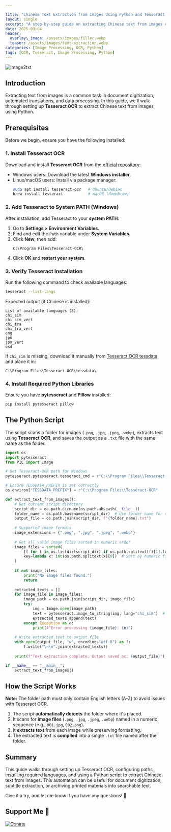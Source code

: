 ```yaml
---

title: "Chinese Text Extraction from Images Using Python and Tesseract OCR"
layout: single
excerpt: "A step-by-step guide on extracting Chinese text from images using Python and Tesseract OCR."
date: 2025-03-04
header:
  overlay\_image: /assets/images/filler.webp
  teaser: /assets/images/text-extraction.webp
categories: [Image Processing, OCR, Python]
tags: [OCR, Tesseract, Image Processing, Python]
---
```


![image2txt](https://raw.githubusercontent.com/mattlifetech/mattlifetech.github.io/main/assets/images/text-extraction.webp)

## Introduction

Extracting text from images is a common task in document digitization, automated translations, and data processing. In this guide, we'll walk through setting up **Tesseract OCR** to extract Chinese text from images using Python.

## Prerequisites

Before we begin, ensure you have the following installed:

### 1. Install Tesseract OCR

Download and install **Tesseract OCR** from the [official repository](https://github.com/UB-Mannheim/tesseract/wiki):

- Windows users: Download the latest **Windows installer**.
- Linux/macOS users: Install via package manager:
  ```sh
  sudo apt install tesseract-ocr   # Ubuntu/Debian
  brew install tesseract           # macOS (Homebrew)
  ```

### 2. Add Tesseract to System PATH (Windows)

After installation, add Tesseract to your **system PATH**:

1. Go to **Settings > Environment Variables**.
2. Find and edit the `Path` variable under **System Variables**.
3. Click **New**, then add:
   ```
   C:\Program Files\Tesseract-OCR\
   ```
4. Click **OK** and **restart your system**.

### 3. Verify Tesseract Installation

Run the following command to check available languages:

```sh
tesseract --list-langs
```

Expected output (if Chinese is installed):

```
List of available languages (8):
chi_sim
chi_sim_vert
chi_tra
chi_tra_vert
eng
jpn
jpn_vert
osd
```

If `chi_sim` is missing, download it manually from [Tesseract OCR tessdata](https://github.com/tesseract-ocr/tessdata) and place it in:

```
C:\Program Files\Tesseract-OCR\tessdata\
```

### 4. Install Required Python Libraries

Ensure you have **pytesseract** and **Pillow** installed:

```sh
pip install pytesseract pillow
```

## The Python Script

The script scans a folder for images (`.png`, `.jpg`, `.jpeg`, `.webp`), extracts text using **Tesseract OCR**, and saves the output as a `.txt` file with the same name as the folder.

```python
import os
import pytesseract
from PIL import Image

# Set Tesseract-OCR path for Windows
pytesseract.pytesseract.tesseract_cmd = r"C:\\Program Files\\Tesseract-OCR\\tesseract.exe"

# Ensure TESSDATA_PREFIX is set correctly
os.environ["TESSDATA_PREFIX"] = r"C:\\Program Files\\Tesseract-OCR"

def extract_text_from_images():
    # Get current script directory
    script_dir = os.path.dirname(os.path.abspath(__file__))
    folder_name = os.path.basename(script_dir)  # Use folder name for output file
    output_file = os.path.join(script_dir, f"{folder_name}.txt")
    
    # Supported image formats
    image_extensions = {".png", ".jpg", ".jpeg", ".webp"}
    
    # Get all valid image files sorted in numeric order
    image_files = sorted(
        [f for f in os.listdir(script_dir) if os.path.splitext(f)[1].lower() in image_extensions],
        key=lambda x: int(os.path.splitext(x)[0])  # Sort by numeric filename
    )
    
    if not image_files:
        print("No image files found.")
        return
    
    extracted_texts = []
    for image_file in image_files:
        image_path = os.path.join(script_dir, image_file)
        try:
            img = Image.open(image_path)
            text = pytesseract.image_to_string(img, lang="chi_sim")  # Extract Chinese text
            extracted_texts.append(text)
        except Exception as e:
            print(f"Error processing {image_file}: {e}")
    
    # Write extracted text to output file
    with open(output_file, "w", encoding="utf-8") as f:
        f.write("\n\n".join(extracted_texts))
    
    print(f"Text extraction complete. Output saved as: {output_file}")

if __name__ == "__main__":
    extract_text_from_images()
```

## How the Script Works

**Note:** The folder path must only contain English letters (A-Z) to avoid issues with Tesseract OCR.

1. The script **automatically detects** the folder where it's placed.
2. It scans for **image files** (`.png`, `.jpg`, `.jpeg`, `.webp`) named in a numeric sequence (e.g., `001.jpg`, `002.png`).
3. It **extracts text** from each image while preserving formatting.
4. The extracted text is **compiled** into a single `.txt` file named after the folder.

## Summary

This guide walks through setting up Tesseract OCR, configuring paths, installing required languages, and using a Python script to extract Chinese text from images. This automation can be useful for document digitization, subtitle extraction, or archiving printed materials into searchable text.

Give it a try, and let me know if you have any questions! 🚀



## Support Me 💖
[![Donate](https://img.shields.io/badge/Donate-PayPal-blue.svg)](https://paypal.me/mattchoo2)
